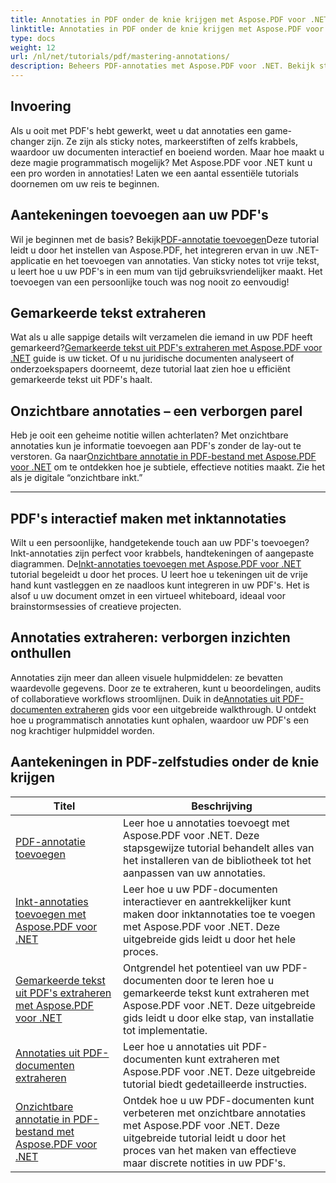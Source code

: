 ```yaml
---
title: Annotaties in PDF onder de knie krijgen met Aspose.PDF voor .NET
linktitle: Annotaties in PDF onder de knie krijgen met Aspose.PDF voor .NET
type: docs
weight: 12
url: /nl/net/tutorials/pdf/mastering-annotations/
description: Beheers PDF-annotaties met Aspose.PDF voor .NET. Bekijk stapsgewijze tutorials over het toevoegen, aanpassen en extraheren van annotaties om PDF's interactiever te maken.
---
```

## Invoering

Als u ooit met PDF's hebt gewerkt, weet u dat annotaties een game-changer zijn. Ze zijn als sticky notes, markeerstiften of zelfs krabbels, waardoor uw documenten interactief en boeiend worden. Maar hoe maakt u deze magie programmatisch mogelijk? Met Aspose.PDF voor .NET kunt u een pro worden in annotaties! Laten we een aantal essentiële tutorials doornemen om uw reis te beginnen.

## Aantekeningen toevoegen aan uw PDF's  

 Wil je beginnen met de basis? Bekijk[PDF-annotatie toevoegen](./adding-pdf-annotation/)Deze tutorial leidt u door het instellen van Aspose.PDF, het integreren ervan in uw .NET-applicatie en het toevoegen van annotaties. Van sticky notes tot vrije tekst, u leert hoe u uw PDF's in een mum van tijd gebruiksvriendelijker maakt. Het toevoegen van een persoonlijke touch was nog nooit zo eenvoudig!  


## Gemarkeerde tekst extraheren  

 Wat als u alle sappige details wilt verzamelen die iemand in uw PDF heeft gemarkeerd?[Gemarkeerde tekst uit PDF's extraheren met Aspose.PDF voor .NET](./extract-highlighted-text-from-pdf/) guide is uw ticket. Of u nu juridische documenten analyseert of onderzoekspapers doorneemt, deze tutorial laat zien hoe u efficiënt gemarkeerde tekst uit PDF's haalt.  

## Onzichtbare annotaties – een verborgen parel  

 Heb je ooit een geheime notitie willen achterlaten? Met onzichtbare annotaties kun je informatie toevoegen aan PDF's zonder de lay-out te verstoren. Ga naar[Onzichtbare annotatie in PDF-bestand met Aspose.PDF voor .NET](./invisible-annotation-in-pdf-file/) om te ontdekken hoe je subtiele, effectieve notities maakt. Zie het als je digitale “onzichtbare inkt.”  

---

## PDF's interactief maken met inktannotaties  

 Wilt u een persoonlijke, handgetekende touch aan uw PDF's toevoegen? Inkt-annotaties zijn perfect voor krabbels, handtekeningen of aangepaste diagrammen. De[Inkt-annotaties toevoegen met Aspose.PDF voor .NET](./adding-ink-annotations/) tutorial begeleidt u door het proces. U leert hoe u tekeningen uit de vrije hand kunt vastleggen en ze naadloos kunt integreren in uw PDF's. Het is alsof u uw document omzet in een virtueel whiteboard, ideaal voor brainstormsessies of creatieve projecten.  

## Annotaties extraheren: verborgen inzichten onthullen  

 Annotaties zijn meer dan alleen visuele hulpmiddelen: ze bevatten waardevolle gegevens. Door ze te extraheren, kunt u beoordelingen, audits of collaboratieve workflows stroomlijnen. Duik in de[Annotaties uit PDF-documenten extraheren](./extract-annotations-from-pdf/) gids voor een uitgebreide walkthrough. U ontdekt hoe u programmatisch annotaties kunt ophalen, waardoor uw PDF's een nog krachtiger hulpmiddel worden.  

## Aantekeningen in PDF-zelfstudies onder de knie krijgen
| Titel | Beschrijving |
| --- | --- | 
| [PDF-annotatie toevoegen](./adding-pdf-annotation/) | Leer hoe u annotaties toevoegt met Aspose.PDF voor .NET. Deze stapsgewijze tutorial behandelt alles van het installeren van de bibliotheek tot het aanpassen van uw annotaties. |  
| [Inkt-annotaties toevoegen met Aspose.PDF voor .NET](./adding-ink-annotations/) | Leer hoe u uw PDF-documenten interactiever en aantrekkelijker kunt maken door inktannotaties toe te voegen met Aspose.PDF voor .NET. Deze uitgebreide gids leidt u door het hele proces. |    
| [Gemarkeerde tekst uit PDF's extraheren met Aspose.PDF voor .NET](./extract-highlighted-text-from-pdf/) | Ontgrendel het potentieel van uw PDF-documenten door te leren hoe u gemarkeerde tekst kunt extraheren met Aspose.PDF voor .NET. Deze uitgebreide gids leidt u door elke stap, van installatie tot implementatie. |  
| [Annotaties uit PDF-documenten extraheren](./extract-annotations-from-pdf/) | Leer hoe u annotaties uit PDF-documenten kunt extraheren met Aspose.PDF voor .NET. Deze uitgebreide tutorial biedt gedetailleerde instructies. |    
| [Onzichtbare annotatie in PDF-bestand met Aspose.PDF voor .NET](./invisible-annotation-in-pdf-file/) | Ontdek hoe u uw PDF-documenten kunt verbeteren met onzichtbare annotaties met Aspose.PDF voor .NET. Deze uitgebreide tutorial leidt u door het proces van het maken van effectieve maar discrete notities in uw PDF's. |  